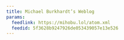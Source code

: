 ```yaml
---
title: Michael Burkhardt’s Weblog
params:
  feedlink: https://mihobu.lol/atom.xml
  feedid: 5f3628b9247926de053439057e13e526
---
```

